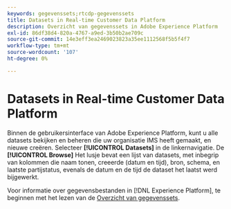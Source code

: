 ```yaml
---
keywords: gegevenssets;rtcdp-gegevenssets
title: Datasets in Real-time Customer Data Platform
description: Overzicht van gegevenssets in Adobe Experience Platform
exl-id: 86df38d4-820a-4767-a9ed-3b50b2ae709c
source-git-commit: 14e3eff3ea2469023823a35ee1112568f5b5f4f7
workflow-type: tm+mt
source-wordcount: '107'
ht-degree: 0%

---
```


# Datasets in Real-time Customer Data Platform

Binnen de gebruikersinterface van Adobe Experience Platform, kunt u alle datasets bekijken en beheren die uw organisatie IMS heeft gemaakt, en nieuwe creëren. Selecteer **[!UICONTROL Datasets]** in de linkernavigatie. De **[!UICONTROL Browse]** Het lusje bevat een lijst van datasets, met inbegrip van kolommen die naam tonen, creeerde (datum en tijd), bron, schema, en laatste partijstatus, evenals de datum en de tijd de dataset het laatst werd bijgewerkt.

Voor informatie over gegevensbestanden in [!DNL Experience Platform], te beginnen met het lezen van de [Overzicht van gegevenssets](../../catalog/datasets/overview.md).
